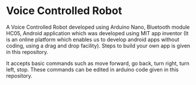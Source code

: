# Voice Controlled Robot 

A Voice Controlled Robot developed using Arduino Nano, Bluetooth module HC05, Android application which was developed using MIT app inventor (It is an online platform which enables us to develop android apps without coding, using a drag and drop facility). Steps to build your own app is given in this repository. 

It accepts basic commands such as move forward, go back, turn right, turn left, stop. These commands can be edited in arduino code given in this repository.
